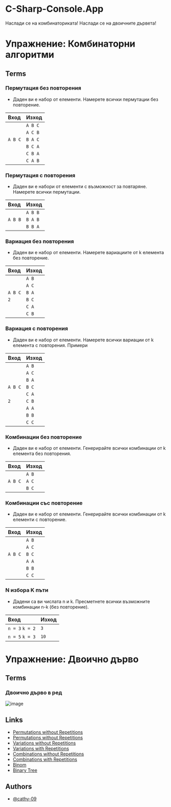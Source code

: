 # C-Sharp-Console.App

Наслади се на комбинаториката!
Наслади се на двоичните дървета!

# Упражнениe: Комбинаторни алгоритми

## Terms
### Пермутация без повторения
- Даден ви е набор от елементи. Намерете всички пермутации без повторение.

| Вход      | Изход    |
| :-------- | :------- |
|           | `A B C`  |
|           | `A C B`  |
|`A B C`    | `B A C`  |
|           | `B C A`  |
|           | `C B A`  |
|           | `C A B`  |

### Пермутация с повторения
- Даден ви е набори от елементи с възможност за повтаряне. Намерете всички пермутации.

| Вход      | Изход    |
| :-------- | :------- |
|           | `A B B`  |
| `A B B`   | `B A B`  |
|           | `B B A`  |

### Вариация без повторения
- Даден ви е набор от елементи. Намерете вариациите от k елемента без повторение.

| Вход      | Изход    |
| :-------- | :------- |
|           | `A B`    |
|           | `A C`    |
|`A B C`    | `B A`    |
|`2`        | `B C`    |
|           | `C A`    |
|           | `C B`    |

### Вариация с повторения
- Даден ви е набор от елементи. Намерете всички вариации от k елемента с повторения.
Примери

| Вход      | Изход    |
| :-------- | :------- |
|           | `A B`    |
|           | `A C`    |
|           | `B A`    |
|`A B C`    | `B C`    |
|           | `C A`    |
|`2`        | `C B`    |
|           | `A A`    |
|           | `B B`    |
|           | `C C`    |

### Комбинации без повторение
- Даден ви е набор от елементи. Генерирайте всички комбинации от k елемента без повторения.

| Вход      | Изход    |
| :-------- | :------- |
|           | `A B`    |
| `A B C`   | `A C`    |
|           | `B C`    |

### Комбинации със повторение
- Даден ви е набор от елементи. Генерирайте всички комбинации от k елементи с повторение.

| Вход      | Изход    |
| :-------- | :------- |
|           | `A B`    |
|           | `A C`    |
| `A B C`   | `B C`    |
|           | `A A`    |
|           | `B B`    |
|           | `C C`    |

### N избора K пъти
- Дадени са ви числата n и k. Пресметнете всички възможните комбинации n-k (без повторение).

| Вход           | Изход    |
| :------------- | :------- |
|`n = 3` `k = 2` | `3`      |
|`n = 5` `k = 3` | `10`     |


# Упражнениe: Двоично дърво

## Terms
### Двоично дърво в ред
![image](https://github.com/cathy-09/C-Sharp-Console.App/assets/158329994/3b0e9bb5-2084-4248-b72a-ecebb94f13dc)


## Links

- [Permutations without Repetitions](https://github.com/cathy-09/C-Sharp-Console.App/tree/main/Permutations%20without%20Repetitions)
- [Permutations without Repetitions](https://github.com/cathy-09/C-Sharp-Console.App/tree/main/Permutations%20with%20Repetitions)
- [Variations without Repetitions](https://github.com/cathy-09/C-Sharp-Console.App/tree/main/Variations%20without%20Repetitions)
- [Variations with Repetitions](https://github.com/cathy-09/C-Sharp-Console.App/tree/main/Variations%20with%20Repetitions)
- [Combinations without Repetitions](https://github.com/cathy-09/C-Sharp-Console.App/tree/main/Combinations%20without%20Repetitions)
- [Combinations with Repetitions](https://github.com/cathy-09/C-Sharp-Console.App/tree/main/Combinations%20with%20Repetitions)
- [Binom](https://github.com/cathy-09/C-Sharp-Console.App/tree/main/Binom)
- [Binary Tree](https://github.com/cathy-09/C-Sharp-Console.App/tree/main/Binary%20Tree)

## Authors

- [@cathy-09](https://github.com/cathy-09)


